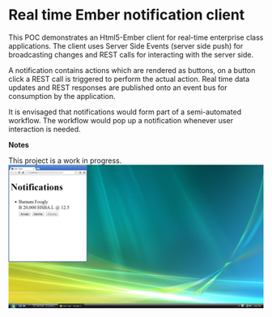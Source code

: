 Real time Ember notification client
===================================

This POC demonstrates an Html5-Ember client for real-time enterprise class applications. The client uses Server Side Events (server side push) for broadcasting changes and REST calls for interacting with the server side.

A notification contains actions which are rendered as buttons, on a button click a REST call is triggered to perform the actual action. Real time data updates and REST responses are published onto an event bus for consumption by the application.

It is envisaged that notifications would form part of a semi-automated workflow. The workflow would pop up a notification whenever user interaction is needed.

__Notes__

This project is a work in progress. ![Screenshot](https://github.com/t-tang/Notfication-Client/blob/master/notification-client.jpg)
